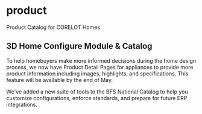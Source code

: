 # product
Product Catalog for CORELOT Homes

## 3D Home Configure Module & Catalog
To help homebuyers make more informed decisions during the home design process, we now have Product Detail Pages for appliances to provide more product information including images, highlights, and specifications. This feature will be available by the end of May.

We've added a new suite of tools to the BFS National Catalog to help you customize configurations, enforce standards, and prepare for future ERP integrations.

